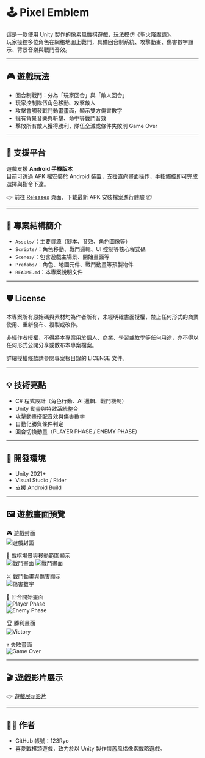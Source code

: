 # 🕹️ Pixel Emblem

這是一款使用 Unity 製作的像素風戰棋遊戲，玩法模仿《聖火降魔錄》。  
玩家操控多位角色在網格地圖上戰鬥，具備回合制系統、攻擊動畫、傷害數字顯示、背景音樂與戰鬥音效。

---

## 🎮 遊戲玩法

- 回合制戰鬥：分為「玩家回合」與「敵人回合」
- 玩家控制隊伍角色移動、攻擊敵人
- 攻擊會觸發戰鬥動畫畫面，顯示雙方傷害數字
- 擁有背景音樂與斬擊、命中等戰鬥音效
- 擊敗所有敵人獲得勝利，隊伍全滅或條件失敗則 Game Over

---

## 📱 支援平台

遊戲支援 **Android 手機版本**  
目前可透過 APK 檔安裝於 Android 裝置，支援直向畫面操作，手指觸控即可完成選擇與指令下達。

👉 前往 [Releases](https://github.com/123Ryo/PixelBrawl/releases/tag/v0.3) 頁面，下載最新 APK 安裝檔案進行體驗 📦

---

## 📂 專案結構簡介

- `Assets/`：主要資源（腳本、音效、角色圖像等）
- `Scripts/`：角色移動、戰鬥邏輯、UI 控制等核心程式碼
- `Scenes/`：包含遊戲主場景、開始畫面等
- `Prefabs/`：角色、地圖元件、戰鬥動畫等預製物件
- `README.md`：本專案說明文件

---

## 🛡️ License

本專案所有原始碼與素材均為作者所有，未經明確書面授權，禁止任何形式的商業使用、重新發布、複製或改作。

非經作者授權，不得將本專案用於個人、商業、學習或教學等任何用途，亦不得以任何形式公開分享或散布本專案檔案。

詳細授權條款請參閱專案根目錄的 LICENSE 文件。

---

## 💡 技術亮點

- C# 程式設計（角色行動、AI 邏輯、戰鬥機制）
- Unity 動畫與特效系統整合
- 攻擊動畫搭配音效與傷害數字
- 自動化勝負條件判定
- 回合切換動畫（PLAYER PHASE / ENEMY PHASE）

---

## 🔧 開發環境

- Unity 2021+
- Visual Studio / Rider
- 支援 Android Build

---

## 🖼️ 遊戲畫面預覽

🎮 遊戲封面  
![遊戲封面](Images/封面.png)

🧱 戰棋場景與移動範圍顯示  
![戰鬥畫面](Images/對戰畫面1.png)
![戰鬥畫面](Images/對戰畫面.jpg)

⚔️ 戰鬥動畫與傷害顯示  
![傷害數字](Images/攻擊動畫.png)

🎲 回合開始畫面  
![Player Phase](Images/我方回合.png)  
![Enemy Phase](Images/敵人回合.png)

🏆 勝利畫面  
![Victory](Images/勝利.png)

💀 失敗畫面  
![Game Over](Images/失敗.png)

---

## 🎬 遊戲影片展示

👉 [遊戲展示影片](Video/PixelEmblemDemo.mp4)

---

## 👨‍💻 作者

- GitHub 帳號：123Ryo
- 喜愛戰棋類遊戲，致力於以 Unity 製作懷舊風格像素戰略遊戲。
